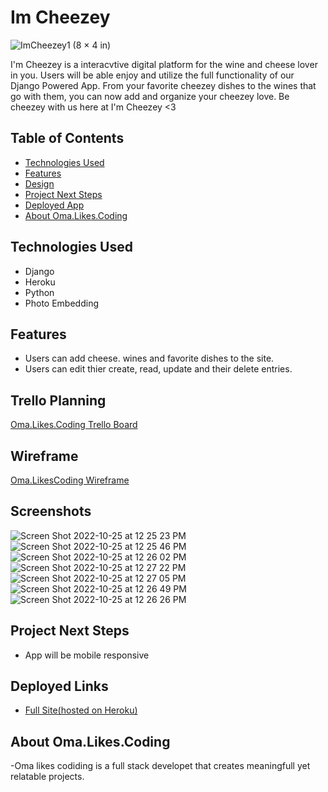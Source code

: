 # Im Cheezey
![ImCheezey1 (8 × 4 in)](https://user-images.githubusercontent.com/77770242/197863676-796b6d87-d92f-4696-820e-7c1845fb1e7c.gif)

I'm Cheezey is a interacvtive digital platform for the wine and cheese lover in you. Users will be able enjoy and utilize the full functionality of our Django Powered App. From your favorite cheezey dishes to the wines that go with them, you can now add and organize your cheezey love. Be cheezey with us here at I'm Cheezey <3 

## Table of Contents
* [Technologies Used](#technologiesused)
* [Features](#features)
* [Design](#design)
* [Project Next Steps](#nextsteps)
* [Deployed App](#deployment)
* [About Oma.Likes.Coding](#Developer)

## <a name="technologiesused"></a>Technologies Used
- Django
- Heroku  
- Python 
- Photo Embedding  

## <a name="features"></a>Features
- Users can add cheese. wines and favorite dishes to the site. 
- Users can edit thier create, read, update and their delete entries.  


## Trello Planning
[Oma.Likes.Coding Trello Board](https://trello.com/b/MJGmvdjN/im-cheezey)

## Wireframe
[Oma.LikesCoding Wireframe]([https://trello.com/1/cards/6335ab1d9ef33e030b3094ec/attachments/6335ab1d9ef33e030b309506/previews/6335ab1e9ef33e030b309513/download/image.png](https://trello.com/b/MJGmvdjN/im-cheezey))

## Screenshots
![Screen Shot 2022-10-25 at 12 25 23 PM](https://user-images.githubusercontent.com/77770242/197859823-51562a27-a193-4245-b337-ec1ebe28cdcf.png)
![Screen Shot 2022-10-25 at 12 25 46 PM](https://user-images.githubusercontent.com/77770242/197859843-69eee977-1ed2-4539-a7b3-a27c3734f572.png)
![Screen Shot 2022-10-25 at 12 26 02 PM](https://user-images.githubusercontent.com/77770242/197859862-770979f2-e019-418b-9b63-dc5312e9fe3e.png)
![Screen Shot 2022-10-25 at 12 27 22 PM](https://user-images.githubusercontent.com/77770242/197859887-d87b9250-412c-4b6e-8bb6-5191c63cb8bd.png)
![Screen Shot 2022-10-25 at 12 27 05 PM](https://user-images.githubusercontent.com/77770242/197859902-b00f25ef-54eb-43ae-904f-6f7dac1ddfd3.png)
![Screen Shot 2022-10-25 at 12 26 49 PM](https://user-images.githubusercontent.com/77770242/197859916-7e957795-6958-4432-ba20-be2e9b6d8622.png)
![Screen Shot 2022-10-25 at 12 26 26 PM](https://user-images.githubusercontent.com/77770242/197859937-58465725-49e3-4db4-bb89-31ed8d236826.png)


## <a name="nextsteps"></a>Project Next Steps
- App will be mobile responsive
## <a name="deployment"></a>Deployed Links
- [Full Site(hosted on Heroku)]([https://im-cheezey.herokuapp.com/](https://im-cheezey.herokuapp.com/))  

## <a name="Developer"></a>About Oma.Likes.Coding
-Oma likes codiding is a full stack developet that creates meaningfull yet relatable projects. 
